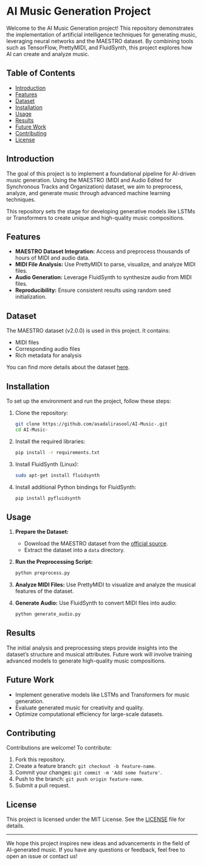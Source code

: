 # AI Music Generation Project

Welcome to the AI Music Generation project! This repository demonstrates the implementation of artificial intelligence techniques for generating music, leveraging neural networks and the MAESTRO dataset. By combining tools such as TensorFlow, PrettyMIDI, and FluidSynth, this project explores how AI can create and analyze music.

## Table of Contents

- [Introduction](#introduction)
- [Features](#features)
- [Dataset](#dataset)
- [Installation](#installation)
- [Usage](#usage)
- [Results](#results)
- [Future Work](#future-work)
- [Contributing](#contributing)
- [License](#license)

## Introduction

The goal of this project is to implement a foundational pipeline for AI-driven music generation. Using the MAESTRO (MIDI and Audio Edited for Synchronous Tracks and Organization) dataset, we aim to preprocess, analyze, and generate music through advanced machine learning techniques.

This repository sets the stage for developing generative models like LSTMs or Transformers to create unique and high-quality music compositions.

## Features

- **MAESTRO Dataset Integration:** Access and preprocess thousands of hours of MIDI and audio data.
- **MIDI File Analysis:** Use PrettyMIDI to parse, visualize, and analyze MIDI files.
- **Audio Generation:** Leverage FluidSynth to synthesize audio from MIDI files.
- **Reproducibility:** Ensure consistent results using random seed initialization.

## Dataset

The MAESTRO dataset (v2.0.0) is used in this project. It contains:

- MIDI files
- Corresponding audio files
- Rich metadata for analysis

You can find more details about the dataset [here](https://magenta.tensorflow.org/datasets/maestro).

## Installation

To set up the environment and run the project, follow these steps:

1. Clone the repository:
   ```bash
   git clone https://github.com/asadalirasool/AI-Music-.git
   cd AI-Music-
   ```

2. Install the required libraries:
   ```bash
   pip install -r requirements.txt
   ```

3. Install FluidSynth (Linux):
   ```bash
   sudo apt-get install fluidsynth
   ```

4. Install additional Python bindings for FluidSynth:
   ```bash
   pip install pyfluidsynth
   ```

## Usage

1. **Prepare the Dataset:**
   - Download the MAESTRO dataset from the [official source](https://magenta.tensorflow.org/datasets/maestro).
   - Extract the dataset into a `data` directory.

2. **Run the Preprocessing Script:**
   ```bash
   python preprocess.py
   ```

3. **Analyze MIDI Files:**
   Use PrettyMIDI to visualize and analyze the musical features of the dataset.

4. **Generate Audio:**
   Use FluidSynth to convert MIDI files into audio:
   ```bash
   python generate_audio.py
   ```

## Results

The initial analysis and preprocessing steps provide insights into the dataset’s structure and musical attributes. Future work will involve training advanced models to generate high-quality music compositions.

## Future Work

- Implement generative models like LSTMs and Transformers for music generation.
- Evaluate generated music for creativity and quality.
- Optimize computational efficiency for large-scale datasets.

## Contributing

Contributions are welcome! To contribute:

1. Fork this repository.
2. Create a feature branch: `git checkout -b feature-name`.
3. Commit your changes: `git commit -m 'Add some feature'`.
4. Push to the branch: `git push origin feature-name`.
5. Submit a pull request.

## License

This project is licensed under the MIT License. See the [LICENSE](LICENSE) file for details.

---

We hope this project inspires new ideas and advancements in the field of AI-generated music. If you have any questions or feedback, feel free to open an issue or contact us!
